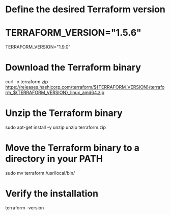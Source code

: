 # Define the desired Terraform version
# TERRAFORM_VERSION="1.5.6"
TERRAFORM_VERSION="1.9.0"

# Download the Terraform binary
curl -o terraform.zip https://releases.hashicorp.com/terraform/${TERRAFORM_VERSION}/terraform_${TERRAFORM_VERSION}_linux_amd64.zip

# Unzip the Terraform binary
sudo apt-get install -y unzip
unzip terraform.zip

# Move the Terraform binary to a directory in your PATH
sudo mv terraform /usr/local/bin/

# Verify the installation
terraform -version